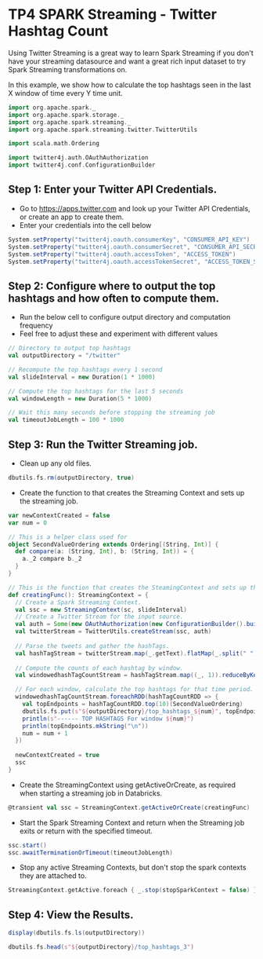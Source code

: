 # TP4 SPARK Streaming - Twitter Hashtag Count

Using Twitter Streaming is a great way to learn Spark Streaming if you don't have your streaming datasource and want a great rich input dataset to try Spark Streaming transformations on.

In this example, we show how to calculate the top hashtags seen in the last X window of time every Y time unit.


```scala
import org.apache.spark._
import org.apache.spark.storage._
import org.apache.spark.streaming._
import org.apache.spark.streaming.twitter.TwitterUtils

import scala.math.Ordering

import twitter4j.auth.OAuthAuthorization
import twitter4j.conf.ConfigurationBuilder
```

## Step 1: Enter your Twitter API Credentials.
* Go to https://apps.twitter.com and look up your Twitter API Credentials, or create an app to create them.
* Enter your credentials into the cell below

```scala
System.setProperty("twitter4j.oauth.consumerKey", "CONSUMER_API_KEY")
System.setProperty("twitter4j.oauth.consumerSecret", "CONSUMER_API_SECRET")
System.setProperty("twitter4j.oauth.accessToken", "ACCESS_TOKEN")
System.setProperty("twitter4j.oauth.accessTokenSecret", "ACCESS_TOKEN_SECRET")
```

## Step 2: Configure where to output the top hashtags and how often to compute them.
* Run the below cell to configure output directory and computation frequency
* Feel free to adjust these and experiment with different values

```scala
// Directory to output top hashtags
val outputDirectory = "/twitter"

// Recompute the top hashtags every 1 second
val slideInterval = new Duration(1 * 1000)

// Compute the top hashtags for the last 5 seconds
val windowLength = new Duration(5 * 1000)

// Wait this many seconds before stopping the streaming job
val timeoutJobLength = 100 * 1000
```

## Step 3: Run the Twitter Streaming job.
* Clean up any old files.

```scala
dbutils.fs.rm(outputDirectory, true)
```

* Create the function to that creates the Streaming Context and sets up the streaming job.

```scala
var newContextCreated = false
var num = 0

// This is a helper class used for 
object SecondValueOrdering extends Ordering[(String, Int)] {
  def compare(a: (String, Int), b: (String, Int)) = {
    a._2 compare b._2
  }
}

// This is the function that creates the SteamingContext and sets up the Spark Streaming job.
def creatingFunc(): StreamingContext = {
  // Create a Spark Streaming Context.
  val ssc = new StreamingContext(sc, slideInterval)
  // Create a Twitter Stream for the input source. 
  val auth = Some(new OAuthAuthorization(new ConfigurationBuilder().build()))
  val twitterStream = TwitterUtils.createStream(ssc, auth)
  
  // Parse the tweets and gather the hashTags.
  val hashTagStream = twitterStream.map(_.getText).flatMap(_.split(" ")).filter(_.startsWith("#"))
  
  // Compute the counts of each hashtag by window.
  val windowedhashTagCountStream = hashTagStream.map((_, 1)).reduceByKeyAndWindow((x: Int, y: Int) => x + y, windowLength, slideInterval)

  // For each window, calculate the top hashtags for that time period.
  windowedhashTagCountStream.foreachRDD(hashTagCountRDD => {
    val topEndpoints = hashTagCountRDD.top(10)(SecondValueOrdering)
    dbutils.fs.put(s"${outputDirectory}/top_hashtags_${num}", topEndpoints.mkString("\n"), true)
    println(s"------ TOP HASHTAGS For window ${num}")
    println(topEndpoints.mkString("\n"))
    num = num + 1
  })
  
  newContextCreated = true
  ssc
}
```

* Create the StreamingContext using getActiveOrCreate, as required when starting a streaming job in Databricks.
 
```scala
@transient val ssc = StreamingContext.getActiveOrCreate(creatingFunc)

```

* Start the Spark Streaming Context and return when the Streaming job exits or return with the specified timeout.

```scala
ssc.start()
ssc.awaitTerminationOrTimeout(timeoutJobLength)
```

* Stop any active Streaming Contexts, but don't stop the spark contexts they are attached to.
 
```scala
StreamingContext.getActive.foreach { _.stop(stopSparkContext = false) }

```

## Step 4: View the Results.

```scala
display(dbutils.fs.ls(outputDirectory))
```

```scala
dbutils.fs.head(s"${outputDirectory}/top_hashtags_3")
```

